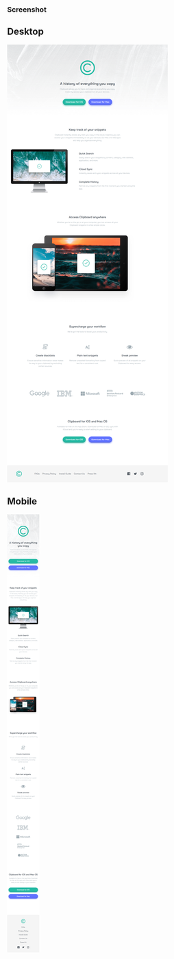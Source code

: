 ### Screenshot

## Desktop

![](./screenshots//screencapture-localhost-5173-clipboard-landing-page-2023-08-11-20_02_56.png)

## Mobile

![](./screenshots/screencapture-localhost-5173-clipboard-landing-page-2023-08-11-20_04_16.png)
